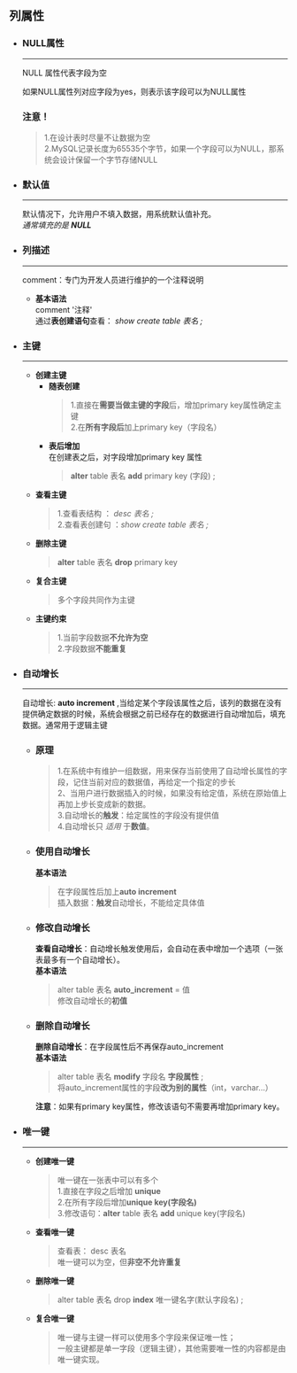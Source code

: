 ## **列属性**
- ### **NULL属性**
  ------
    NULL 属性代表字段为空　　

    如果NULL属性列对应字段为yes，则表示该字段可以为NULL属性  
    
    ### **注意！**  
    >1.在设计表时尽量不让数据为空  
    2.MySQL记录长度为65535个字节，如果一个字段可以为NULL，那系统会设计保留一个字节存储NULL
- ### **默认值**
  ----
    默认情况下，允许用户不填入数据，用系统默认值补充。  
    *通常填充的是 **NULL***  
 - ### **列描述**
    ----  
    comment：专门为开发人员进行维护的一个注释说明  
    - **基本语法**  
        comment '注释'  
    通过**表创建语句**查看： *show  create table 表名 ;*
 - ### **主键**
    ----------------
    - **创建主键**
      - **随表创建**  
        >1.直接在**需要当做主键的字段**后，增加primary key属性确定主键   <br>2.在**所有字段后**加上primary key（字段名） 
      - **表后增加**  
        在创建表之后，对字段增加primary key 属性<br>
        >**alter** table 表名 **add** primary key (字段) ;
    - **查看主键** 
      >1.查看表结构 ： *desc 表名 ;* <br> 2.查看表创建句 ：*show create table 表名 ;*  
    - **删除主键** 
      >**alter** table 表名 **drop** primary key 
    - **复合主键**  
      >多个字段共同作为主键  
    - **主键约束**
      >1.当前字段数据**不允许为空** <br> 2.字段数据**不能重复**
 - ### **自动增长**
    --------------------
    自动增长: **auto increment** ,当给定某个字段该属性之后，该列的数据在没有提供确定数据的时候，系统会根据之前已经存在的数据进行自动增加后，填充数据。通常用于逻辑主键  
    - ### **原理**  
      >1.在系统中有维护一组数据，用来保存当前使用了自动增长属性的字段，记住当前对应的数据值，再给定一个指定的步长 <br> 2、当用户进行数据插入的时候，如果没有给定值，系统在原始值上再加上步长变成新的数据。<br>3.自动增长的**触发**：给定属性的字段没有提供值 <br>4.自动增长只 *适用* 于**数值**。
    - ### **使用自动增长**  
      **基本语法**  
      >在字段属性后加上**auto increment** <br>插入数据：**触发**自动增长，不能给定具体值
    - ### **修改自动增长**
       **查看自动增长**：自动增长触发使用后，会自动在表中增加一个选项（一张表最多有一个自动增长）。  
       **基本语法**  
       >alter table 表名 **auto_increment** =  值  
       修改自动增长的**初值**  
    - ### **删除自动增长**
       **删除自动增长**：在字段属性后不再保存auto_increment   
       **基本语法**
       >alter table 表名 **modify** 字段名 **字段属性** ;  
       将auto_increment属性的字段**改为别的属性**（int，varchar...） 
       
       **注意**：如果有primary key属性，修改该语句不需要再增加primary key。
 - ### **唯一键**
    --------   
    - **创建唯一键**
      >唯一键在一张表中可以有多个  
      1.直接在字段之后增加 **unique**  
      2.在所有字段后增加**unique key(字段名)**   
      3.修改语句：**alter** table 表名 **add** unique key(字段名)
    - **查看唯一键**
      >查看表： desc 表名  
      唯一键可以为空，但**非空不允许重复**
    - **删除唯一键**    
        >alter table 表名 drop **index** 唯一键名字(默认字段名) ;
    - **复合唯一键** 
        >唯一键与主键一样可以使用多个字段来保证唯一性；  
        一般主键都是单一字段（逻辑主键），其他需要唯一性的内容都是由唯一键实现。 